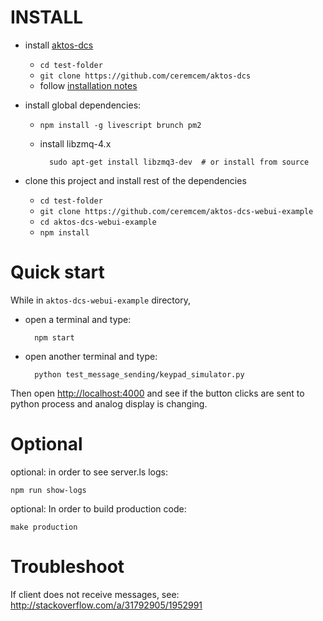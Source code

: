 # INSTALL

* install [aktos-dcs](https://github.com/ceremcem/aktos-dcs)

  * `cd test-folder`
  * `git clone https://github.com/ceremcem/aktos-dcs`
  * follow [installation notes](https://github.com/ceremcem/aktos-dcs/blob/master/README.md#install)

* install global dependencies: 

  * `npm install -g livescript brunch pm2`
  * install libzmq-4.x
        
          sudo apt-get install libzmq3-dev  # or install from source

* clone this project and install rest of the dependencies

  * `cd test-folder`
  * `git clone https://github.com/ceremcem/aktos-dcs-webui-example`
  * `cd aktos-dcs-webui-example`
  * `npm install`

# Quick start

While in `aktos-dcs-webui-example` directory, 

* open a terminal and type:

        npm start

* open another terminal and type:

        python test_message_sending/keypad_simulator.py

Then open [http://localhost:4000](http://localhost:4000) and see if the button clicks are sent to python process and analog display is changing.


# Optional 

optional: in order to see server.ls logs:

    npm run show-logs


optional: In order to build production code:

    make production

# Troubleshoot

If client does not receive messages, see: http://stackoverflow.com/a/31792905/1952991
